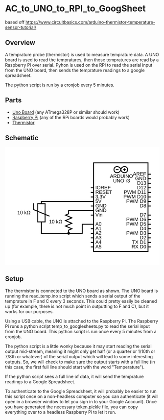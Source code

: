 # AC_to_UNO_to_RPI_to_GoogSheet

based off https://www.circuitbasics.com/arduino-thermistor-temperature-sensor-tutorial/

## Overview

A temprature probe (thermistor) is used to measure temprature data. A UNO board is used to read the tempratures, then those tempratures are read by a Raspberry Pi over serial. Pyhon is used on the RPi to read the serial input from the UNO board, then sends the temprature readings to a google spreadsheet.

The python script is run by a cronjob every 5 minutes.

## Parts

- [Uno Board](https://store.arduino.cc/usa/arduino-uno-rev3) (any ATmega328P or similar should work)
- [Raspberry Pi](https://www.raspberrypi.org/products/raspberry-pi-3-model-b-plus/) (any of the RPi boards would probably work)
- [Thermistor](https://www.adafruit.com/product/372)

## Schematic

![Alt text](circuit.svg)

## Setup

The thermistor is connected to the UNO board as shown. The UNO board is running the read_temp.ino script which sends a serial output of the temprature in F and C every 3 seconds. This could pretty easily be cleaned up (for example, there is not much point in outputting to F and C), but it works for our purposes.

Using a USB cable, the UNO is attached to the Raspberry Pi. The Raspberry Pi runs a python script temp_to_googlesheets.py to read the serial input from the UNO board. This python script is run once every 5 minutes from a cronjob.

The python script is a little wonky because it may start reading the serial output mid-stream, meaning it might only get half (or a quarter or 1/10th or 7/8th or whatever) of the serial output which will lead to some interesting outputs. So, we will check to make sure the output starts with a full line (in this case, the first full line should start with the word "Temperature").

If the python script sees a full line of data, it will send the temprature readings to a Google Spreadsheet.

To authenticate to the Google Spreadsheet, it will probably be easier to run this script once on a non-headless computer so you can authenticate (it will open in a browser window to let you sign in to your Google Account). Once you have generated the necessary token.pickle file, you can copy everything over to a headless Raspberry Pi to let it run.

